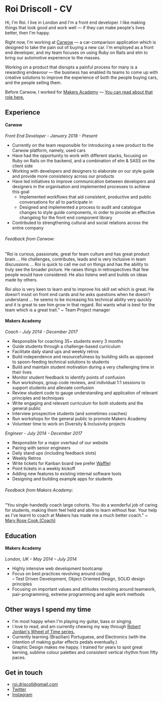 # Roi Driscoll - CV

Hi, I'm Roi. I live in London and I'm a front end developer. I like making things that look good and work well — if they can make people's lives better, then I'm happy.

Right now, I'm working at [Carwow](https://www.carwow.co.uk/) — a car-comparison application which is designed to take the pain out of buying a new car. I'm employed as a front end developer, and my team focuses on using Ruby on Rails and elm to bring our automotive experience to the masses.

Working on a product that disrupts a painful process for many is a rewarding endeavour — the business has enabled its teams to come up with creative solutions to improve the experience of both the people buying cars, and the people selling them.

Before Carwow, I worked for [Makers Academy](http://makersacademy.com) — [You can read about that role here.](https://github.com/oceansize/cv/blob/makers-academy-era/README.md)

## Experience

#### Carwow

_Front End Developer - January 2018 - Present_

- Currently on the team responsible for introducing a new product to the Carwow platform, namely, used cars
- Have had the opportunity to work with different stacks, focusing on Ruby on Rails on the backend, and a combination of elm & SASS on the client side
- Working with developers and designers to elaborate on our style guide and provide more consistency across our products
- Have led initiatives to improve communication between developers and designers in the organisation and implemented processes to achieve this goal
  - Implemented workflows that aid consistent, productive and public conversations for all to participate in
  - Designed and implemented a process to audit and catalogue changes to style guide components, in order to provide an effective changelog for the front end component library
- Contributed to strengthening cultural and social relations across the entire company

###### Feedback from Carwow:

"Roi is curious, passionate, great for team culture and has great product brain ... He challenges, contributes, leads and is very inclusive in team discussions ... Roi is quick to call me out on things and has the ability to truly see the broader picture. He raises things in retrospectives that few people would have considered. He also listens well and builds on ideas made by others.

Roi also is very keen to learn and to improve his skill set which is great. He doesn’t insist on front end cards and he asks questions when he doesn’t understand ... he seems to be increasing his technical ability very quickly and it is great to see him grow in that regard. Roi wants what is best for the team which is a great trait." ~ Team Project manager

#### Makers Academy

_Coach - July 2014 - December 2017_

- Responsible for coaching 35+ students every 3 months
- Guide students through a challenge-based curriculum
- Facilitate daily stand ups and weekly retros
- Build independence and resourcefulness by building skills as opposed to spoon-feeding technical solutions to students
- Build and maintain student motivation during a very challenging time in their lives
- Monitor student feedback to identify points of confusion
- Run workshops, group code reviews, and individual 1:1 sessions to support students and alleviate confusion
- Review student code to gauge understanding and application of relevant principles and techniques
- Write engaging and relevant curriculum for both students and the general public
- Interview prospective students (and sometimes coaches)
- Run workshops for the general public to promote Makers Academy
- Volunteer time to work on Diversity & Inclusivity projects

_Engineer - July 2014 - December 2017_

- Responsible for a major overhaul of our website
- Pairing with senior engineers
- Daily stand ups (including feedback slots)
- Weekly Retros
- Write tickets for Kanban board (we prefer [Waffle](https://waffle.io/))
- Point tickets in a weekly kickoff
- Adding new features to existing internal software tools
- Designing and building example apps for students

###### Feedback from Makers Academy:

"You single-handedly coach large cohorts. You do a wonderful job of caring for students, making them feel held and able to learn without fear. Your help as I've learnt to coach at Makers has made me a much better coach." ~ [Mary Rose Cook (Coach)](https://maryrosecook.com/)

## Education

#### Makers Academy

_London, UK – May 2014 – July 2014_

- Highly intensive web development bootcamp
- Focus on best practices revolving around coding  
  – Test Driven Development, Object Oriented Design, SOLID design principles
- Focusing on important values and attitudes revolving around teamwork, pair-programming, extreme programming and agile work methods

## Other ways I spend my time

- I'm most happy when I'm playing my guitar, bass or singing.
- I love to read, and am currently chewing my way through [Robert Jordan's Wheel of Time series.](https://en.wikipedia.org/wiki/The_Wheel_of_Time)
- Currently learning (Brazilian) Portuguese, and Electronics (with the intention of making guitar effects pedals eventually.)
- Graphic Design makes me happy. I trained for years to spot great kerning, sublime colour palettes and consistent vertical rhythm from fifty paces.

## Get in touch

- [roi.driscoll@gmail.com](roi.driscoll@gmail.com)
- [Twitter](https://twitter.com/d_roi_d)
- [Instagram](https://www.instagram.com/roidriscoll/)
